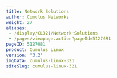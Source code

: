 ```yaml
---
title: Network Solutions
author: Cumulus Networks
weight: 27
aliases:
 - /display/CL321/Network+Solutions
 - /pages/viewpage.action?pageId=5127081
pageID: 5127081
product: Cumulus Linux
version: '3.2'
imgData: cumulus-linux-321
siteSlug: cumulus-linux-321
---
```

<article id="html-search-results" class="ht-content" style="display: none;">

</article>

<footer id="ht-footer">

</footer>
